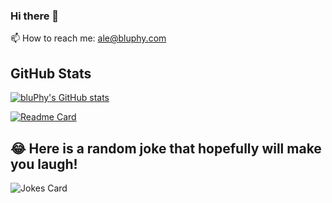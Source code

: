 ### Hi there 👋
📫 How to reach me: ale@bluphy.com

## GitHub Stats
[![bluPhy's GitHub stats](https://github-readme-stats.vercel.app/api?username=bluPhy&count_private=true&show_icons=true&theme=dark)](https://github.com/bluPhy/github-readme-stats)

[![Readme Card](https://github-readme-stats.vercel.app/api/pin/?username=bluPhy&repo=cloud-foundation-fabric)](https://github.com/bluPhy/github-readme-stats)

## 😂 Here is a random joke that hopefully will make you laugh!
![Jokes Card](https://readme-jokes.vercel.app/api)

<!--
**bluPhy/bluPhy** is a ✨ _special_ ✨ repository because its `README.md` (this file) appears on your GitHub profile.

Here are some ideas to get you started:

- 🔭 I’m currently working on ...
- 🌱 I’m currently learning ...
- 👯 I’m looking to collaborate on ...
- 🤔 I’m looking for help with ...
- 💬 Ask me about ...
- 📫 How to reach me: ...
- 😄 Pronouns: he/him
- ⚡ Fun fact: ...
- Thophyes ![trophy](https://github-profile-trophy.vercel.app/?username=bluPhy&theme=onedark)
-->
